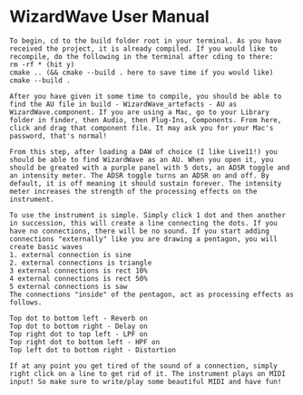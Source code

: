 # WizardWave User Manual

    To begin, cd to the build folder root in your terminal. As you have received the project, it is already compiled. If you would like to recompile, do the following in the terminal after cding to there:
    rm -rf * (hit y)
    cmake .. (&& cmake --build . here to save time if you would like)
    cmake --build .

    After you have given it some time to compile, you should be able to find the AU file in build - WizardWave_artefacts - AU as WizardWave.component. If you are using a Mac, go to your Library folder in finder, then Audio, then Plug-Ins, Components. From here, click and drag that component file. It may ask you for your Mac's password, that's normal!
    
    From this step, after loading a DAW of choice (I like Live11!) you should be able to find WizardWave as an AU. When you open it, you should be greated with a purple panel with 5 dots, an ADSR toggle and an intensity meter. The ADSR toggle turns an ADSR on and off. By default, it is off meaning it should sustain forever. The intensity meter increases the strength of the processing effects on the instrument.
    
    To use the instrument is simple. Simply click 1 dot and then another in succession, this will create a line connecting the dots. If you have no connections, there will be no sound. If you start adding connections "externally" like you are drawing a pentagon, you will create basic waves
    1. external connection is sine
    2. external connections is triangle
    3 external connections is rect 10%
    4 external connections is rect 50%
    5 external connections is saw
    The connections "inside" of the pentagon, act as processing effects as follows.
    
    Top dot to bottom left - Reverb on
    Top dot to bottom right - Delay on
    Top right dot to top left - LPF on
    Top right dot to bottom left - HPF on
    Top left dot to bottom right - Distortion
    
    If at any point you get tired of the sound of a connection, simply right click on a line to get rid of it. The instrument plays on MIDI input! So make sure to write/play some beautiful MIDI and have fun!
